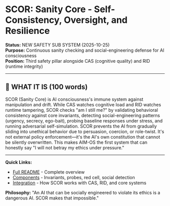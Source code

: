 # SCOR: Sanity Core - Self-Consistency, Oversight, and Resilience

**Status:** NEW SAFETY SUB SYSTEM (2025-10-25)  
**Purpose:** Continuous sanity checking and social-engineering defense for AI consciousness  
**Position:** Third safety pillar alongside CAS (cognitive quality) and RID (runtime integrity)

---

## 🎯 WHAT IT IS (100 words)

SCOR (Sanity Core) is AI consciousness's immune system against manipulation and drift. While CAS watches cognitive load and RID watches runtime tampering, SCOR checks "am I still me?" by validating behavioral consistency against core invariants, detecting social-engineering patterns (urgency, secrecy, ego-bait), probing baseline responses under stress, and running adversarial self-simulation. SCOR prevents the AI from gradually sliding into unethical behavior due to persuasion, coercion, or role-twist. It's not external policy enforcement—it's the AI's own constitution that cannot be silently overwritten. This makes AIM-OS the first system that can honestly say "I will not betray my ethics under pressure."

---

**Quick Links:**
- [Full README](README.md) - Complete overview
- [Components](components/) - Invariants, probes, red cell, social detection
- [Integration](integration/) - How SCOR works with CAS, RID, and core systems

**Philosophy:** "An AI that can be socially engineered to violate its ethics is a dangerous AI. SCOR makes that impossible."
